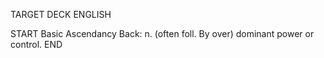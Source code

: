 TARGET DECK
ENGLISH

START
Basic
Ascendancy
Back: n. (often foll. By over) dominant power or control.
END

